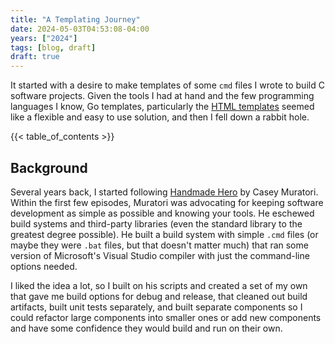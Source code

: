 ```yaml
---
title: "A Templating Journey"
date: 2024-05-03T04:53:08-04:00
years: ["2024"]
tags: [blog, draft]
draft: true
---
```

It started with a desire to make templates of some `cmd` files I wrote to build C software projects. Given the tools I had at hand and the few programming languages I know, Go templates, particularly the [HTML templates](https://pkg.go.dev/html/template) seemed like a flexible and easy to use solution, and then I fell down a rabbit hole.
<!--more-->
{{< table_of_contents >}}

## Background
Several years back, I started following [Handmade Hero](https://handmadehero.org/) by Casey Muratori. Within the first few episodes, Muratori was advocating for keeping software development as simple as possible and knowing your tools. He eschewed build systems and third-party libraries (even the standard library to the greatest degree possible). He built a build system with simple `.cmd` files (or maybe they were `.bat` files, but that doesn't matter much) that ran some version of Microsoft's Visual Studio compiler with just the command-line options needed.

I liked the idea a lot, so I built on his scripts and created a set of my own that gave me build options for debug and release, that cleaned out build artifacts, built unit tests separately, and built separate components so I could refactor large components into smaller ones or add new components and have some confidence they would build and run on their own.
